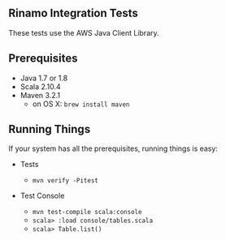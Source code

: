 ## Rinamo Integration Tests
These tests use the AWS Java Client Library.

## Prerequisites
* Java 1.7 or 1.8
* Scala 2.10.4
* Maven 3.2.1
  * on OS X:  `brew install maven`

## Running Things
If your system has all the prerequisites, running things is easy:

* Tests
  * `mvn verify -Pitest`

* Test Console
  * `mvn test-compile scala:console`
  * `scala> :load console/tables.scala`
  * `scala> Table.list()`
